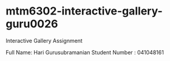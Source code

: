 # mtm6302-interactive-gallery-guru0026
Interactive Gallery Assignment


Full Name: Hari Gurusubramanian
Student Number : 041048161
